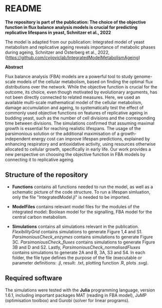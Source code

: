 README
===============
**The repository is part of the publication: The choice of the objective function in flux balance analysis models is crucial for predicting replicative lifespans in yeast, Schnitzer et al., 2022**

The model is adapted from our publication: Integrated model of yeast metabolism and replicative ageing reveals importance of metabolic phases during ageing, Schnitzer and Österberg et al., 2022, (https://github.com/cvijoviclab/IntegratedModelMetabolismAgeing)


**Abstract**

Flux balance analysis (FBA) models are a powerful tool to study genome-scale models of the cellular metabolism, based on finding the optimal flux distributions over the network. While the objective function is crucial for the outcome, its choice, even though motivated by evolutionary arguments, has not been directly connected to related measures. Here, we used an available multi-scale mathematical model of the cellular metabolism, damage accumulation and ageing, to systematically test the effect of commonly used objective functions on features of replicative ageing in budding yeast, such as the number of cell divisions and the corresponding time between divisions. The simulations confirmed that assuming maximal growth is essential for reaching realistic lifespans. 
The usage of the parsimonious solution or the additional maximisation of a growth-independent energy cost can improve lifespan predictions, explained by enhancing respiratory and antioxidative activity, using resources otherwise allocated to cellular growth, specifically in early life. 
Our work provides a new perspective on choosing the objective function in FBA models by connecting it to replicative ageing.


## Structure of the repository

- **Functions** contains all functions needed to run the model, as well as a schematic picture of the code structure. To run a lifespan simluation, only the file "IntegratedModel.jl" is needed to be imported.

- **ModelFiles** contains relevant model files for the modules of the integrated model: Boolean model for the signalling, FBA model for the central carbon metabolism.

- **Simulations** contains all simulations relevant in the publication. *FlexibilityGrid* contains simulations to generate Figure 1,4 and S1. *ParsimoniousCheck_enzymes* contains simulations to generate Figure 3C. *ParsimoniousCheck_fluxes* contains simulations to generate Figure 3B and D and S2. Lastly, *ParsimoniousCheck_normalisedFluxes* contains simulations to generate 2A and B, 3A, S3 and S4. In each folder, the file type defines the purpose of the file (executable or parameter definitions: .jl, result: .txt, plotting function .R, plots .svg). 

## Required software

The simulations were tested with the **Julia** programming language, version 1.6.1, including important packages MAT (reading in FBA model), JuMP (optimisation toolbox) and Gurobi (solver for linear programs).

